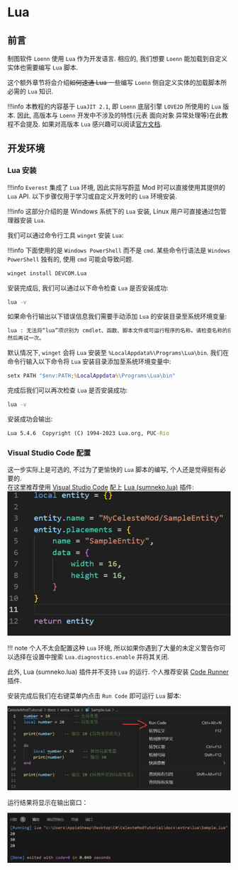 # Lua

## 前言

制图软件 `Loenn` 使用 `Lua` 作为开发语言. 相应的, 我们想要 `Loenn` 能加载到自定义实体也需要编写 `Lua` 脚本.

这个额外章节将会介绍<del>如何速通 Lua </del>一些编写 `Loenn` 侧自定义实体的加载脚本所必需的 `Lua` 知识.

!!!info
    本教程的内容基于 `LuaJIT 2.1`, 即 `Loenn` 底层引擎 `LOVE2D` 所使用的 `Lua` 版本.
    因此, 高版本与 `Loenn` 开发中不涉及的特性(元表 面向对象 异常处理等)在此教程不会提及.
    如果对高版本 `Lua` 感兴趣可以阅读[官方文档](https://www.lua.org/manual/5.4).

## 开发环境

### Lua 安装
!!!info
    `Everest` 集成了 `Lua` 环境, 因此实际写蔚蓝 Mod 时可以直接使用其提供的 `Lua` API. 以下步骤仅用于学习或自定义开发时的 `Lua` 环境安装.

!!!info
    这部分介绍的是 Windows 系统下的 `Lua` 安装, Linux 用户可直接通过包管理器安装 `Lua`.

我们可以通过命令行工具 `winget` 安装 `Lua`:

!!!info 
    下面使用的是 `Windows PowerShell` 而不是 `cmd`. 某些命令行语法是 `Windows PowerShell` 独有的, 使用 `cmd` 可能会导致问题.

```bat
winget install DEVCOM.Lua
```

安装完成后, 我们可以通过以下命令检查 `Lua` 是否安装成功:
```bat
lua -v
```

如果命令行输出以下错误信息我们需要手动添加 `Lua` 的安装目录至系统环境变量:
```bat
lua : 无法将“lua”项识别为 cmdlet、函数、脚本文件或可运行程序的名称。请检查名称的拼写，如果包括路径，请确保路径正确，
然后再试一次。
```          

默认情况下, `winget` 会将 `Lua` 安装至 `%LocalAppdata%\Programs\Lua\bin`. 我们在命令行输入以下命令将 `Lua` 安装目录添加至系统环境变量中:
```bat
setx PATH "$env:PATH;%LocalAppdata%\Programs\Lua\bin"
```

完成后我们可以再次检查 `Lua` 是否安装成功:
```bat
lua -v
```

安装成功会输出:
```bat
Lua 5.4.6  Copyright (C) 1994-2023 Lua.org, PUC-Rio
```

### Visual Studio Code 配置
这一步实际上是可选的, 不过为了更愉快的 `Lua` 脚本的编写,
个人还是觉得挺有必要的.  
在这里推荐使用 [Visual Studio Code](https://code.visualstudio.com/Download) 配上 [Lua (sumneko.lua)](https://marketplace.visualstudio.com/items?itemName=sumneko.lua)
插件:  
![lua-in-vscode](images/begin/lua_in_vscode.png)

!!! note
    个人不太会配置这种 `Lua` 环境, 所以如果你遇到了大量的未定义警告你可以选择在设置中搜索 `Lua.diagnostics.enable` 并将其关闭.

此外, Lua (sumneko.lua) 插件并不支持 `Lua` 的运行. 个人推荐安装 [Code Runner](https://marketplace.visualstudio.com/items?itemName=formulahendry.code-runner) 插件.

安装完成后我们在右键菜单内点击 `Run Code` 即可运行 `Lua` 脚本:

![vs_code_runner](images/begin/vs_code_runner.png)

运行结果将显示在输出窗口：

![vs_lua_output](images/begin/vs_lua_output.png)